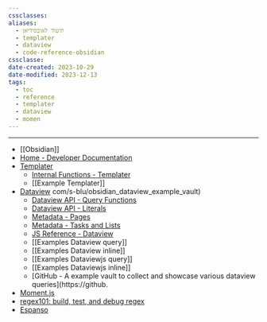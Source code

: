 ```yaml
---
cssclasses: 
aliases:
  - תיעוד לאובסידיאן
  - templater
  - dataview
  - code-reference-obsidian
cssclasse: 
date-created: 2023-10-29
date-modified: 2023-12-13
tags:
  - toc
  - reference
  - templater
  - dataview
  - momen
---
```

---
- [[Obsidian]]
- [Home - Developer Documentation](https://docs.obsidian.md/Home)
- [Templater](https://silentvoid13.github.io/Templater/introduction.html)
	- [Internal Functions - Templater](https://silentvoid13.github.io/Templater/internal-functions/overview.html)
	- [[Example Templater]]
- [Dataview](https://blacksmithgu.github.io/obsidian-dataview/)
	com/s-blu/obsidian_dataview_example_vault)
	- [Dataview API - Query Functions](https://blacksmithgu.github.io/obsidian-dataview/reference/functions/)
	- [Dataview API - Literals](https://blacksmithgu.github.io/obsidian-dataview/reference/literals/)
	- [Metadata - Pages](https://blacksmithgu.github.io/obsidian-dataview/annotation/metadata-pages/)
	- [Metadata - Tasks and Lists](https://blacksmithgu.github.io/obsidian-dataview/annotation/metadata-tasks/)
	- [JS Reference - Dataview](https://blacksmithgu.github.io/obsidian-dataview/api/code-reference/)
	- [[Examples Dataview query]]
	- [[Examples Dataview inline]]
	- [[Examples Dataviewjs query]]
	- [[Examples Dataviewjs inline]]
	- [GitHub - A example vault to collect and showcase various dataview queries](https://github.
- [Moment.js](https://momentjs.com/docs/#/displaying/)
- [regex101: build, test, and debug regex](https://regex101.com/)
- [Espanso](https://espanso.org/docs/matches/basics/)
